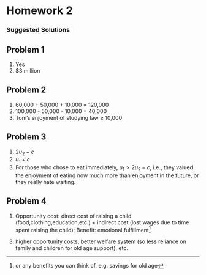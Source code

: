# Homework 2
### Suggested Solutions

## Problem 1
1. Yes
2. $3 million

## Problem 2
1. 60,000 + 50,000 + 10,000 = 120,000
2. 100,000 - 50,000 - 10,000 = 40,000
3. Tom’s enjoyment of studying law $\ge$ 10,000

## Problem 3
1. $2u_2 - c$
2. $u_1 + c$
3. For those who chose to eat immediately, $u_1 > 2u_2 - c$, i.e., they valued the enjoyment of eating now much more than enjoyment in the future, or they really hate waiting.

## Problem 4
1. Opportunity cost: direct cost of raising a child (food,clothing,education,etc.) + indirect cost (lost wages due to time spent raising the child); Benefit: emotional fulfillment[^1]

[^1]: or any benefits you can think of, e.g. savings for old age

3. higher opportunity costs, better welfare system (so less reliance on family and children for old age support), etc.
